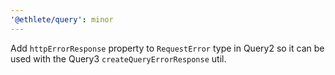 ```yaml
---
'@ethlete/query': minor
---
```


Add `httpErrorResponse` property to `RequestError` type in Query2 so it can be used with the Query3 `createQueryErrorResponse` util.
